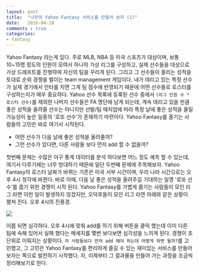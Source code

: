 ```yaml
---
layout: post
title:  "나만의 Yahoo Fantasy 서비스를 만들어 보자 (1)"
date:   2016-04-28
comments : true
categories:
- fantasy
---
```


Yahoo Fantasy 라는게 있다. 주로 MLB, NBA 등 미국 스포츠가 대상이며, 보통 10~15명 정도의 인원이 모여서 하나의 가상 리그를 구성하고, 실제 선수들을 대상으로 가상 드래프트를 진행하여 자신의 팀을 꾸리게 된다. 그리고 그 선수들이 올리는 성적을 토대로 순위 경쟁을 벌이는 team management 게임이다. 내가 데리고 있는 특정 선수가 실제 경기에서 안타를 치면 그게 팀 점수에 반영되기 때문에 어떤 선수들로 로스터를 구성하는지가 매우 중요하다. Yahoo 선수 목록에 등록된 선수 중에서 `(리그 인원 수 * 로스터 선수)`를 제외한 나머지 선수들은 FA 명단에 남게 되는데, 계속 데리고 있을 만큼 좋은 성적을 올려줄 선수는 아니지만 선발/팀 매치업에 따라 특정 날에 좋은 성적을 올릴 가능성이 높은 일종의 '로또 선수'가 존재하기 마련이다. Yahoo Fantasy를 즐기는 사람들의 고민은 바로 여기서 시작된다.

* 어떤 선수가 다음 날에 좋은 성적을 올려줄까?
* 그런 선수가 있다면, 다른 사람들 보다 먼저 add 할 수 없을까?

첫번째 문제는 수많은 야구 통계 데이터를 분석 하다보면 어느 정도 예측 할 수 있는데, 여기서 다루기에는 너무 방대하기 때문에 일단 두번째 문제에 주목해보자. Yahoo Fantasy의 로스터 날짜가 바뀌는 기준은 미국 서부 시간이며, 우리 나라 시간으로는 오후 4시 정각에 바뀐다. 바로 이때, 다음 날 좋은 성적을 올려주길 기대하는 일명 '로또 선수'를 줍기 위한 경쟁이 시작 된다. Yahoo Fantasy를 가볍게 즐기는 사람들이 모인 리그 라면 이런 일이 발생하지 않겠지만, 오덕후들이 모인 리그 라면 아래와 같은 상황이 펼쳐 진다. 오후 4시의 진풍경.

![](https://github.com/withsmilo/withsmilo.github.io/blob/master/_files/yahoo_fantasy_add_4pm.png?raw=true)

이쯤 되면 심각하다. 오후 4시에 맞춰 add를 하기 위해 버튼을 클릭 했는데 이미 다른 팀에 속해 있어서 실패 했다는 메세지를 몇번 보다보면 심각성을 느끼게 된다. 경쟁이 초 단위로 이뤄지는 상황이다. `저 사람들보다 먼저 add 해야 하는데 어떻게 하면 될까?`를 고민했고, 그 고민은 Yahoo Fantasy를 편리하게 즐길 수 있는 재미있는 서비스를 만들어보자는 쪽으로 발전하기 시작했다. 자, 이제부터 그 결과물을 만들어 가는 과정을 조금씩 정리해보기로 한다.
